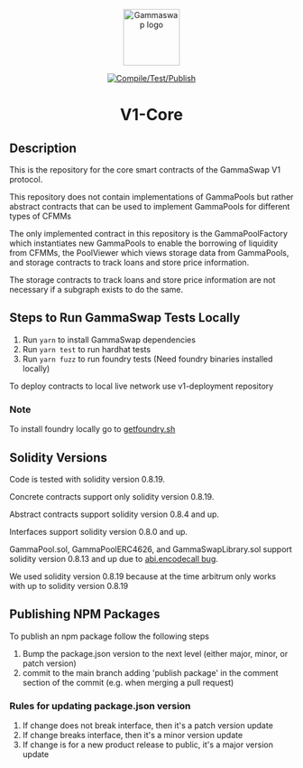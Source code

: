 <p align="center"><a href="https://gammaswap.com" target="_blank" rel="noopener noreferrer"><img width="100" src="https://app.gammaswap.com/logo.svg" alt="Gammaswap logo"></a></p>
  
<p align="center">
  <a href="https://github.com/gammaswap/v1-core/actions/workflows/main.yml">
    <img src="https://github.com/gammaswap/v1-core/actions/workflows/main.yml/badge.svg?branch=main" alt="Compile/Test/Publish">
  </a>
</p>

<h1 align="center">V1-Core</h1>

## Description
This is the repository for the core smart contracts of the GammaSwap V1 protocol. 

This repository does not contain implementations of GammaPools but rather abstract contracts that can be used to implement GammaPools for different types of CFMMs

The only implemented contract in this repository is the GammaPoolFactory which instantiates new GammaPools to enable the borrowing of liquidity from CFMMs,
the PoolViewer which views storage data from GammaPools, and storage contracts to track loans and store price information.

The storage contracts to track loans and store price information are not necessary if a subgraph exists to do the same.

## Steps to Run GammaSwap Tests Locally

1. Run `yarn` to install GammaSwap dependencies
2. Run `yarn test` to run hardhat tests
3. Run `yarn fuzz` to run foundry tests (Need foundry binaries installed locally)

To deploy contracts to local live network use v1-deployment repository

### Note
To install foundry locally go to [getfoundry.sh](https://getfoundry.sh/)

## Solidity Versions
Code is tested with solidity version 0.8.19.

Concrete contracts support only solidity version 0.8.19.

Abstract contracts support solidity version 0.8.4 and up.

Interfaces support solidity version 0.8.0 and up.

GammaPool.sol, GammaPoolERC4626, and GammaSwapLibrary.sol support solidity version 0.8.13 and up due to [abi.encodecall bug](https://soliditylang.org/blog/2022/03/16/encodecall-bug/).

We used solidity version 0.8.19 because at the time arbitrum only works with up to solidity version 0.8.19

## Publishing NPM Packages

To publish an npm package follow the following steps

1. Bump the package.json version to the next level (either major, minor, or patch version)
2. commit to the main branch adding 'publish package' in the comment section of the commit (e.g. when merging a pull request)

### Rules for updating package.json version

1. If change does not break interface, then it's a patch version update
2. If change breaks interface, then it's a minor version update
3. If change is for a new product release to public, it's a major version update
